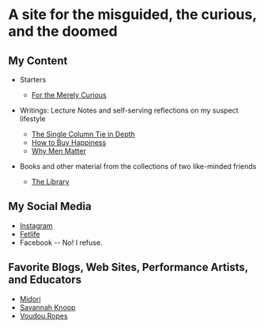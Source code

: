 # A site for the misguided, the curious, and the doomed

## My Content

* Starters
  * [For the Merely Curious](https:/rationaldom.com/start.html)


* Writings: Lecture Notes and self-serving reflections on my suspect lifestyle
  * [The Single Column Tie in Depth](https://rationaldom.com/private/notes_single_column_tie.html)
  * [How to Buy Happiness](https://rationaldaddy.com/2016/09/03/how-to-buy-happiness/)
  * [Why Men Matter](https://rationaldaddy.com/2016/12/13/why-men-matter/)


* Books and other material from the collections of two like-minded friends
    * [The Library](https://rationaldom.com/library/library.html)


## My Social Media

* [Instagram](http://www.instagram.com/badDadditude)
* [Fetlife](http://fetlife.com/badDadditude)
* Facebook -- No! I refuse.

## Favorite Blogs, Web Sites, Performance Artists, and Educators

* [Midori](http://www.ranshin.com)
* [Savannah Knoop](https://www.savannahknoop.net)
* [Voudou.Ropes](https://anastasiamif.wixsite.com/mysite)
